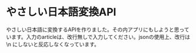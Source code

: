 # やさしい日本語変換API
やさしい日本語に変換するAPIを作りました。その内アプリにもしようと思っています。入力のarticleは、改行無しで入力してください。jsonの使用上、改行は \n にしないと反応しなくなっています。